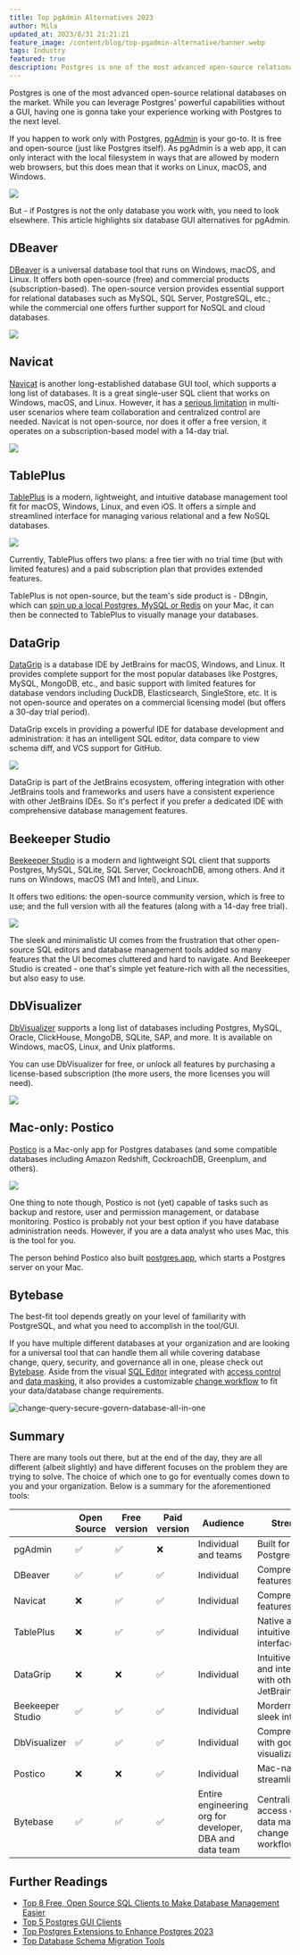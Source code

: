 ```yaml
---
title: Top pgAdmin Alternatives 2023
author: Mila
updated_at: 2023/8/31 21:21:21
feature_image: /content/blog/top-pgadmin-alternative/banner.webp
tags: Industry
featured: true
description: Postgres is one of the most advanced open-source relational databases, while you can leverage Postgres' capabilities without a GUI, having one can take your experience working with Postgres to the next level.
---
```


Postgres is one of the most advanced open-source relational databases on the market. While you can leverage Postgres' powerful capabilities without a GUI, having one is gonna take your experience working with Postgres to the next level.

If you happen to work only with Postgres, [pgAdmin](https://www.pgadmin.org/) is your go-to. It is free and open-source (just like Postgres itself). As pgAdmin is a web app, it can only interact with the local filesystem in ways that are allowed by modern web browsers, but this does mean that it works on Linux, macOS, and Windows.

![](/content/blog/top-pgadmin-alternative/pgadmin.webp)

But - if Postgres is not the only database you work with, you need to look elsewhere. This article highlights six database GUI alternatives for pgAdmin.

## DBeaver

[DBeaver](https://dbeaver.com/) is a universal database tool that runs on Windows, macOS, and Linux. It offers both open-source (free) and commercial products (subscription-based). The open-source version provides essential support for relational databases such as MySQL, SQL Server, PostgreSQL, etc.; while the commercial one offers further support for NoSQL and cloud databases.

![](/content/blog/top-pgadmin-alternative/dbeaver.webp)

## Navicat

[Navicat](https://navicat.com/) is another long-established database GUI tool, which supports a long list of databases. It is a great single-user SQL client that works on Windows, macOS, and Linux. However, it has a [serious limitation](/blog/stop-using-navicat/) in multi-user scenarios where team collaboration and centralized control are needed. Navicat is not open-source, nor does it offer a free version, it operates on a subscription-based model with a 14-day trial.

![](/content/blog/top-pgadmin-alternative/navicat.webp)

## TablePlus

[TablePlus](https://tableplus.com/) is a modern, lightweight, and intuitive database management tool fit for macOS, Windows, Linux, and even iOS. It offers a simple and streamlined interface for managing various relational and a few NoSQL databases.

![](/content/blog/top-pgadmin-alternative/tableplus.webp)

Currently, TablePlus offers two plans: a free tier with no trial time (but with limited features) and a paid subscription plan that provides extended features.

TablePlus is not open-source, but the team's side product is - DBngin, which can [spin up a local Postgres, MySQL or Redis](/blog/free-tools-to-start-local-database-on-mac/) on your Mac, it can then be connected to TablePlus to visually manage your databases.

## DataGrip

[DataGrip](https://www.jetbrains.com/datagrip/) is a database IDE by JetBrains for macOS, Windows, and Linux. It provides complete support for the most popular databases like Postgres, MySQL, MongoDB, etc., and basic support with limited features for database vendors including DuckDB, Elasticsearch, SingleStore, etc. It is not open-source and operates on a commercial licensing model (but offers a 30-day trial period).

DataGrip excels in providing a powerful IDE for database development and administration: it has an intelligent SQL editor, data compare to view schema diff, and VCS support for GitHub.

![](/content/blog/top-pgadmin-alternative/datagrip.webp)

DataGrip is part of the JetBrains ecosystem, offering integration with other JetBrains tools and frameworks and users have a consistent experience with other JetBrains IDEs. So it's perfect if you prefer a dedicated IDE with comprehensive database management features.

## Beekeeper Studio

[Beekeeper Studio](https://www.beekeeperstudio.io/) is a modern and lightweight SQL client that supports Postgres, MySQL, SQLite, SQL Server, CockroachDB, among others. And it runs on Windows, macOS (M1 and Intel), and Linux.

It offers two editions: the open-source community version, which is free to use; and the full version with all the features (along with a 14-day free trial).

![](/content/blog/top-pgadmin-alternative/beekeeper.webp)

The sleek and minimalistic UI comes from the frustration that other open-source SQL editors and database management tools added so many features that the UI becomes cluttered and hard to navigate. And Beekeeper Studio is created - one that's simple yet feature-rich with all the necessities, but also easy to use.

## DbVisualizer

[DbVisualizer](https://www.dbvis.com/) supports a long list of databases including Postgres, MySQL, Oracle, ClickHouse, MongoDB, SQLite, SAP, and more. It is available on Windows, macOS, Linux, and Unix platforms.

You can use DbVisualizer for free, or unlock all features by purchasing a license-based subscription (the more users, the more licenses you will need).

![](/content/blog/top-pgadmin-alternative/dbvis.webp)

## Mac-only: Postico

[Postico](https://eggerapps.at/postico2/) is a Mac-only app for Postgres databases (and some compatible databases including Amazon Redshift, CockroachDB, Greenplum, and others).

![](/content/blog/top-pgadmin-alternative/postico.webp)

One thing to note though, Postico is not (yet) capable of tasks such as backup and restore, user and permission management, or database monitoring. Postico is probably not your best option if you have database administration needs. However, if you are a data analyst who uses Mac, this is the tool for you.

The person behind Postico also built [postgres.app](/blog/free-tools-to-start-local-database-on-mac/), which starts a Postgres server on your Mac.

## Bytebase

The best-fit tool depends greatly on your level of familiarity with PostgreSQL, and what you need to accomplish in the tool/GUI.

If you have multiple different databases at your organization and are looking for a universal tool that can handle them all while covering database change, query, security, and governance all in one, please check out [Bytebase](/). Aside from the visual [SQL Editor](https://docs.bytebase.com/sql-editor/overview/) integrated with [access control](https://docs.bytebase.com/security/database-permission/overview/) and [data masking](https://docs.bytebase.com/security/data-masking/overview/), it also provides a customizable [change workflow](https://docs.bytebase.com/change-database/change-workflow/) to fit your data/database change requirements.

![change-query-secure-govern-database-all-in-one](/images/db-scheme-lg.png)

## Summary

There are many tools out there, but at the end of the day, they are all different (albeit slightly) and have different focuses on the problem they are trying to solve. The choice of which one to go for eventually comes down to you and your organization. Below is a summary for the aforementioned tools:

|                  | Open Source | Free version | Paid version | Audience                                                | Strength                                                         |
| ---------------- | ----------- | ------------ | ------------ | ------------------------------------------------------- | ---------------------------------------------------------------- |
| pgAdmin          | ✅          | ✅           | ❌           | Individual and teams                                    | Built for Postgres                                               |
| DBeaver          | ✅          | ✅           | ✅           | Individual                                              | Comprehensive features                                           |
| Navicat          | ❌          | ✅           | ✅           | Individual                                              | Comprehensive features                                           |
| TablePlus        | ❌          | ✅           | ✅           | Individual                                              | Native and intuitive interface                                   |
| DataGrip         | ❌          | ❌           | ✅           | Individual                                              | Intuitive UX and integraiton with other JetBrains IDEs           |
| Beekeeper Studio | ✅          | ✅           | ✅           | Individual                                              | Mordern and sleek interface                                      |
| DbVisualizer     | ✅          | ✅           | ✅           | Individual                                              | Comprehensive with good visualization                            |
| Postico          | ❌          | ❌           | ✅           | Individual                                              | Mac-native, streamlined UI                                       |
| Bytebase         | ✅          | ✅           | ✅           | Entire engineering org for developer, DBA and data team | Centralized access control, data masking, change review workflow |

## Further Readings

- [Top 8 Free, Open Source SQL Clients to Make Database Management Easier](/blog/top-open-source-sql-clients/)
- [Top 5 Postgres GUI Clients](/blog/top-postgres-gui-client/#the-starlet-tableplus)
- [Top Postgres Extensions to Enhance Postgres 2023](/blog/top-postgres-extension/)
- [Top Database Schema Migration Tools](/blog/top-database-schema-change-tool-evolution/)
